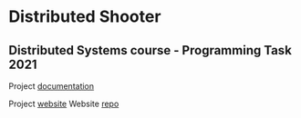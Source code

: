 # Distributed Shooter

## Distributed Systems course - Programming Task 2021

Project [documentation](https://drive.google.com/drive/u/0/folders/1YdaHjym6uTl3Xfy7XMbDgkyaTkJP7su9)

Project [website](https://meldv.github.io/UnityGameData/)
Website [repo](https://github.com/MelDv/UnityGameData)